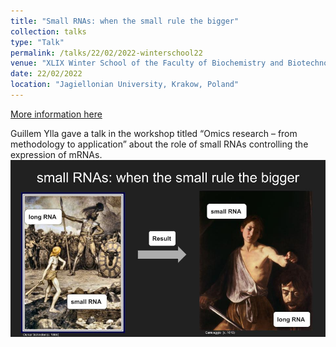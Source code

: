 ```yaml
---
title: "Small RNAs: when the small rule the bigger"
collection: talks
type: "Talk"
permalink: /talks/22/02/2022-winterschool22
venue: "XLIX Winter School of the Faculty of Biochemistry and Biotechnology at the Jagiellonian University."
date: 22/02/2022
location: "Jagiellonian University, Krakow, Poland"
---
```


[More information here](https://winterschool.wbbib.uj.edu.pl/en_GB/)

Guillem Ylla gave a talk in the workshop titled “Omics research – from methodology to application” about the role of small RNAs controlling the expression of mRNAs. ![](WBBiB_Winter_School_2022_slide2.jpg)
